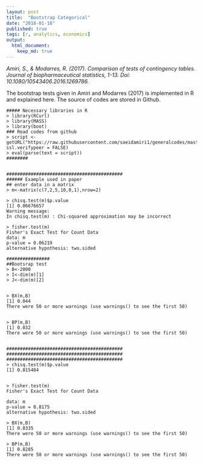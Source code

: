 ```yaml
---
layout: post
title:  "Bootstrap Categorical"
date: "2018-01-18"
published: true
tags: [r, analytics, economics]
output:
  html_document:
    keep_md: true
---
```






*Amiri, S., & Modarres, R. (2017). Comparison of tests of contingency tables. Journal of biopharmaceutical statistics, 1-13. Doi: 10.1080/10543406.2016.1269786.*

The bootstrap tests given in Amiri and Modarres (2017) is implemented in R and explained here.
The source of codes are stored in Github.  


```{}
##### Necessary libraries in R
> library(RCurl)
> library(MASS)
> library(boot)
### Read codes from github
> script <- getURL("https://raw.githubusercontent.com/saeidamiri1/generalcodes/master/bootcat.R", ssl.verifypeer = FALSE)
> eval(parse(text = script))
########


###########################################
###### Example used in paper
## enter data in a matrix
> m<-matrix(c(7,2,5,10,0,1),nrow=2)

> chisq.test(m)$p.value
[1] 0.06676657
Warning message:
In chisq.test(m) : Chi-squared approximation may be incorrect

> fisher.test(m)
Fisher's Exact Test for Count Data
data: m
p-value = 0.06219
alternative hypothesis: two.sided

################
##Bootsrap test
> B<-2000
> I<-dim(m)[1]
> J<-dim(m)[2]


> BX(m,B)
[1] 0.044
There were 50 or more warnings (use warnings() to see the first 50)


> BP(m,B)
[1] 0.032
There were 50 or more warnings (use warnings() to see the first 50)


###########################################
###########################################
########################################### 
> chisq.test(m)$p.value
[1] 0.815404


> fisher.test(m)
Fisher's Exact Test for Count Data

data: m
p-value = 0.8175
alternative hypothesis: two.sided

> BX(m,B)
[1] 0.8335
There were 50 or more warnings (use warnings() to see the first 50)

> BP(m,B)
[1] 0.8285
There were 50 or more warnings (use warnings() to see the first 50)
```

